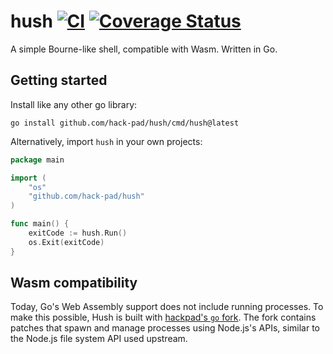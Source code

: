 # hush  [![CI](https://github.com/hack-pad/hush/actions/workflows/ci.yml/badge.svg)](https://github.com/hack-pad/hush/actions/workflows/ci.yml) [![Coverage Status](https://coveralls.io/repos/github/hack-pad/hush/badge.svg?branch=main)](https://coveralls.io/github/hack-pad/hush?branch=main)

A simple Bourne-like shell, compatible with Wasm. Written in Go.

## Getting started

Install like any other go library:
```
go install github.com/hack-pad/hush/cmd/hush@latest
```

Alternatively, import `hush` in your own projects:
```go
package main

import (
    "os"
    "github.com/hack-pad/hush"
)

func main() {
    exitCode := hush.Run()
    os.Exit(exitCode)
}
```

## Wasm compatibility

Today, Go's Web Assembly support does not include running processes.
To make this possible, Hush is built with [hackpad's `go` fork](https://github.com/hack-pad/go). The fork contains patches that spawn and manage processes using Node.js's APIs, similar to the Node.js file system API used upstream.
